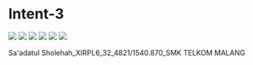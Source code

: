 # Intent-3

![](https://drive.google.com/uc?export=view&id=0B7B9myqe35ONY2RWbU1RcE01U00)
![](https://drive.google.com/uc?export=view&id=0B7B9myqe35ONRXVQZG1qMmthUmM)
![](https://drive.google.com/uc?export=view&id=0B7B9myqe35ONQnFGU3lSdWZ0dzQ)
![](https://drive.google.com/uc?export=view&id=0B7B9myqe35ONMXZOeHdqUlM3dFk)
![](https://drive.google.com/uc?export=view&id=0B7B9myqe35ONZ2dZNVA4Wlo1ZWc)
![](https://drive.google.com/uc?export=view&id=0B7B9myqe35ONdS1GVjd0MjJiaGM)

Sa'adatul Sholehah_XIRPL6_32_4821/1540.870_SMK TELKOM MALANG

